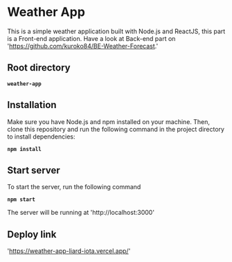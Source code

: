 # Weather App

This is a simple weather application built with Node.js and ReactJS, this part is a Front-end application.
Have a look at Back-end part on 'https://github.com/kuroko84/BE-Weather-Forecast.'

## Root directory

**`weather-app`**

## Installation

Make sure you have Node.js and npm installed on your machine. Then, clone this repository and run the following command in the project directory to install dependencies:

**`npm install`**

## Start server

To start the server, run the following command

**`npm start`**

The server will be running at 'http://localhost:3000'

## Deploy link

'https://weather-app-liard-iota.vercel.app/'
